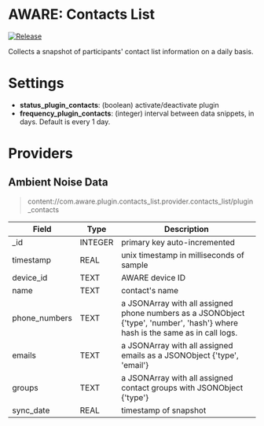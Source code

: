 AWARE: Contacts List
====================

[![Release](https://jitpack.io/v/denzilferreira/com.aware.plugin.contacts_list.svg)](https://jitpack.io/#denzilferreira/com.aware.plugin.contacts_list)

Collects a snapshot of participants' contact list information on a daily basis.

# Settings
- **status_plugin_contacts**: (boolean) activate/deactivate plugin
- **frequency_plugin_contacts**: (integer) interval between data snippets, in days. Default is every 1 day.
    
# Providers
##  Ambient Noise Data
> content://com.aware.plugin.contacts_list.provider.contacts_list/plugin_contacts

Field | Type | Description
----- | ---- | -----------
_id | INTEGER | primary key auto-incremented
timestamp | REAL | unix timestamp in milliseconds of sample
device_id | TEXT | AWARE device ID
name | TEXT | contact's name
phone_numbers	| TEXT | a JSONArray with all assigned phone numbers as a JSONObject {'type', 'number', 'hash'} where hash is the same as in call logs.
emails | TEXT |	a JSONArray with all assigned emails as a JSONObject {'type', 'email'}
groups |	TEXT | a JSONArray with all assigned contact groups with JSONObject {'type'}
sync_date | REAL | timestamp of snapshot
